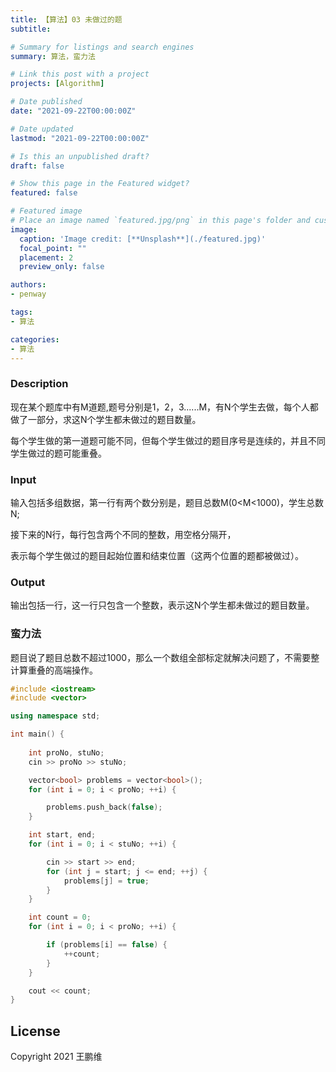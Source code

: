 ```yaml
---
title: 【算法】03 未做过的题
subtitle: 

# Summary for listings and search engines
summary: 算法，蛮力法

# Link this post with a project
projects: [Algorithm]

# Date published
date: "2021-09-22T00:00:00Z"

# Date updated
lastmod: "2021-09-22T00:00:00Z"

# Is this an unpublished draft?
draft: false

# Show this page in the Featured widget?
featured: false

# Featured image
# Place an image named `featured.jpg/png` in this page's folder and customize its options here.
image:
  caption: 'Image credit: [**Unsplash**](./featured.jpg)'
  focal_point: ""
  placement: 2
  preview_only: false

authors:
- penway

tags:
- 算法

categories:
- 算法
---
```


### Description

现在某个题库中有M道题,题号分别是1，2，3......M，有N个学生去做，每个人都做了一部分，求这N个学生都未做过的题目数量。

每个学生做的第一道题可能不同，但每个学生做过的题目序号是连续的，并且不同学生做过的题可能重叠。

### Input

输入包括多组数据，第一行有两个数分别是，题目总数M(0<M<1000)，学生总数N;

接下来的N行，每行包含两个不同的整数，用空格分隔开，

表示每个学生做过的题目起始位置和结束位置（这两个位置的题都被做过）。

### Output

输出包括一行，这一行只包含一个整数，表示这N个学生都未做过的题目数量。



### 蛮力法

题目说了题目总数不超过1000，那么一个数组全部标定就解决问题了，不需要整计算重叠的高端操作。

```c++
#include <iostream>
#include <vector>

using namespace std;

int main() {
	
	int proNo, stuNo;
	cin >> proNo >> stuNo;

	vector<bool> problems = vector<bool>();
	for (int i = 0; i < proNo; ++i) {

		problems.push_back(false);
	}

	int start, end;
	for (int i = 0; i < stuNo; ++i) {

		cin >> start >> end;
		for (int j = start; j <= end; ++j) {
			problems[j] = true;
		}
	}

	int count = 0;
	for (int i = 0; i < proNo; ++i) {

		if (problems[i] == false) {
			++count;
		}
	}

	cout << count;
}
```




## License

Copyright 2021 王鹏维